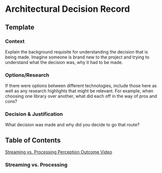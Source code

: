# Architectural Decision Record

## Template

### Context
Explain the background requisite for understanding the decision that is being made. Imagine someone is brand new to the
project and trying to understand what the decision was, why it had to be made.

### Options/Research
If there were options between different technologies, include those here as well as any research highlights that might be 
relevant. For example, when choosing one library over another, what did each off in the way of pros and cons?

### Decision & Justification
What decision was made and why did you decide to go that route?

## Table of Contents
[Streaming vs. Processing Perception Outcome Video](#streaming-vs-processing)


### Streaming vs. Processing

